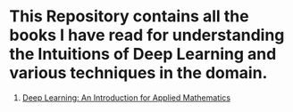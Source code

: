 # This Repository contains all the books I have read for understanding the Intuitions of Deep Learning and various techniques in the domain.
1. [Deep Learning: An Introduction for Applied Mathematics](https://www.nature.com/articles/s41586-021-04086-x)

